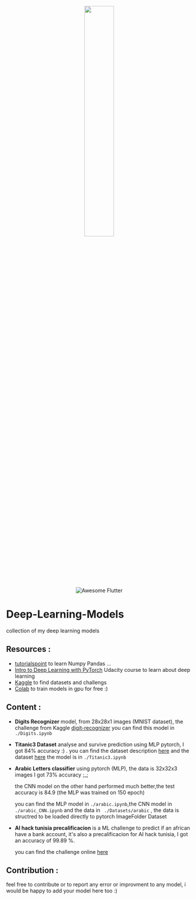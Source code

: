 <p align="center"><img width="40%" src="https://github.com/yunjey/pytorch-tutorial/blob/master/logo/pytorch_logo_2018.svg" /></p>
<p align="center"><img alt="Awesome Flutter" src="https://img.shields.io/badge/contributions-welcome-brightgreen.svg?style=flat" /></p>

# Deep-Learning-Models
 collection of my deep learning  models
## Resources :
* [tutorialspoint](https://www.tutorialspoint.com/) to learn Numpy Pandas ...
* [Intro to Deep Learning with PyTorch](https://classroom.udacity.com/courses/ud188) Udacity course to learn about deep learning
* [Kaggle](https://www.kaggle.com) to find datasets and challengs
* [Colab](https://colab.research.google.com) to train models in gpu for free :)
## Content :

* **Digits Recognizer** model, from 28x28x1 images (MNIST dataset), the challenge from Kaggle [digit-recognizer](https://www.kaggle.com/c/digit-recognizer)
  you can find this model in ``` ./Digits.ipynb ```
* **Titanic3 Dataset** analyse and survive prediction using MLP pytorch, I got 84% accuracy :)  .
  you can find the dataset description [here](http://campus.lakeforest.edu/frank/FILES/MLFfiles/Bio150/Titanic/TitanicMETA.pdf)
  and the dataset [here](http://biostat.mc.vanderbilt.edu/wiki/pub/Main/DataSets/titanic3.xls)
  the model is in ``` ./Titanic3.ipynb ```
  
* **Arabic Letters classifier** using pytorch (MLP), the data is 32x32x3 images
  I got 73% accuracy ;_;
  
  the CNN model on the other hand performed much better,the test accuracy is 84.9 (the MLP was trained on 150 epoch)
  
  you can find the MLP model in ``` ./arabic.ipynb ```,the CNN model in ``` ./arabic_CNN.ipynb ``` and the data in ``` ./Datasets/arabic``` , the data is structred to be loaded directly   to pytorch ImageFolder Dataset
  
* **AI hack tunisia precalificacion** is a ML challenge to predict if an african have a bank account, it's also a precalificacion for AI hack tunisia,
 I got an accuracy of 99.89 %. 
 
   you can find the challenge online [here](http://zindi.africa/competitions/financial-inclusion-in-africa) 

## Contribution :
feel free to contribute or to report any error or improvment to any model, i would be happy to add your model here too :)
